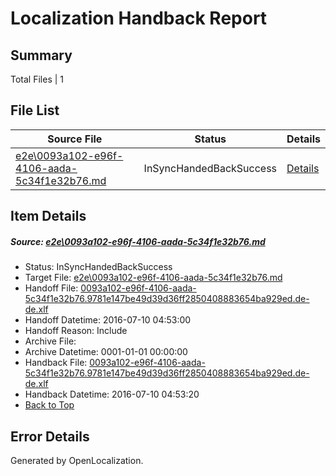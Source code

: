 # <a name='report-top'></a> Localization Handback Report

## Summary
 Total Files | 1

## File List
 Source File | Status | Details 
 ----------- | ------ | ------- 
 [e2e\0093a102-e96f-4106-aada-5c34f1e32b76.md](https://github.com/OpenLocalizationTestOrg/oltest/blob/55602459d80e4157ac9ae519386d823a338e1ac5/e2e/0093a102-e96f-4106-aada-5c34f1e32b76.md) | InSyncHandedBackSuccess | [Details](#f8ec47ec2e8047f37ad57c336ae2a89a8072d80d1)

## Item Details
##### <a name='f8ec47ec2e8047f37ad57c336ae2a89a8072d80d1'></a> Source: [e2e\0093a102-e96f-4106-aada-5c34f1e32b76.md](https://github.com/OpenLocalizationTestOrg/oltest/blob/55602459d80e4157ac9ae519386d823a338e1ac5/e2e/0093a102-e96f-4106-aada-5c34f1e32b76.md)
* Status: InSyncHandedBackSuccess
* Target File: [e2e\0093a102-e96f-4106-aada-5c34f1e32b76.md](https://github.com/OpenLocalizationTestOrg/oltest-dede-fly/blob/2cba225ce207906f67e45f559953cd34821cb356/e2e/0093a102-e96f-4106-aada-5c34f1e32b76.md)
* Handoff File: [0093a102-e96f-4106-aada-5c34f1e32b76.9781e147be49d39d36ff2850408883654ba929ed.de-de.xlf](https://github.com/OpenLocalizationTestOrg/olhandoff-e2e/blob/83f976b23e0d847b59a83b41921d1b88bcab9f1c/ol-handoff/OpenLocalizationTestOrg/oltest-dede-fly/ci/ht/0093a102-e96f-4106-aada-5c34f1e32b76.9781e147be49d39d36ff2850408883654ba929ed.de-de.xlf)
* Handoff Datetime: 2016-07-10 04:53:00
* Handoff Reason: Include
* Archive File: 
* Archive Datetime: 0001-01-01 00:00:00
* Handback File: [0093a102-e96f-4106-aada-5c34f1e32b76.9781e147be49d39d36ff2850408883654ba929ed.de-de.xlf](https://github.com/OpenLocalizationTestOrg/olhandback-e2e/blob/dfef5d5cbeba849a10f87e371cf7b95f310b7c77/ol-handback/OpenLocalizationTestOrg/oltest-dede-fly/ci/ht/0093a102-e96f-4106-aada-5c34f1e32b76.9781e147be49d39d36ff2850408883654ba929ed.de-de.xlf)
* Handback Datetime: 2016-07-10 04:53:20
* [Back to Top](#report-top)


## Error Details

Generated by OpenLocalization.
